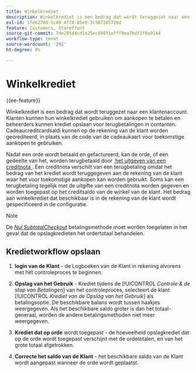 ```yaml
---
title: Winkelkrediet
description: Winkelkrediet is een bedrag dat wordt teruggezet naar een klantenrekening en kan worden gebruikt voor aankopen of voor terugbetalingen.
exl-id: 1fe627dd-5c49-4ff8-85e0-3c987285726d
feature: Customers, Storefront
source-git-commit: 7de285d4cd1e25ec890f1efff9ea7bdf2f0a9144
workflow-type: tm+mt
source-wordcount: '291'
ht-degree: 0%

---
```


# Winkelkrediet

{{ee-feature}}

Winkelkrediet is een bedrag dat wordt teruggezet naar een klantenaccount. Klanten kunnen hun winkelkrediet gebruiken om aankopen te betalen en beheerders kunnen krediet opslaan voor terugbetalingen in contanten. Cadeaucreditcardsaldi kunnen op de rekening van de klant worden gecrediteerd, in plaats van de code van de cadeaukaart voor toekomstige aankopen te gebruiken.

Nadat een orde wordt betaald en gefactureerd, kan de orde, of een gedeelte van het, worden terugbetaald door [&#x200B; het uitgeven van een creditnota &#x200B;](../stores-purchase/credit-memo-create.md). Een creditnota verschilt van een terugbetaling omdat het bedrag van het krediet wordt teruggegeven aan de rekening van de klant waar het voor toekomstige aankopen kan worden gebruikt. Soms kan een terugbetaling tegelijk met de uitgifte van een creditnota worden gegeven en worden toegepast op het creditsaldo van de winkel van de klant. Het bedrag aan winkelkrediet dat beschikbaar is in de rekening van de klant wordt gespecificeerd in de configuratie.

>[!NOTE]
>
>De [_Nul SubtotalCheckout_](../stores-purchase/zero-subtotal-checkout.md) betalingsmethode moet worden toegelaten in het geval dat de opslagkredieten het ordertotaal behandelen.

## Kredietworkflow opslaan

1. **login van de Klant** - de Logboeken van de Klant in rekening alvorens met het controleproces te beginnen.

1. **Opslag van het Gebruik** - Krediet tijdens de [!UICONTROL _Controle &amp; de stap van Betalingen_] van het controleproces, selecteert de klant [!UICONTROL _Krediet van de Opslag van het Gebruik_] als betalingsoptie. De beschikbare balans wordt tussen haakjes weergegeven. Als het beschikbare saldo groter is dan het totaal-generaal, worden de andere betalingsmethoden niet meer weergegeven.

1. **Krediet dat op orde** wordt toegepast - de hoeveelheid opslagkrediet dat op de orde wordt toegepast verschijnt met de ordetotalen, en van het grote totaal afgetrokken.

1. **Correcte het saldo van de Klant** - het beschikbare saldo van de Klant wordt aangepast wanneer de orde wordt geplaatst.
